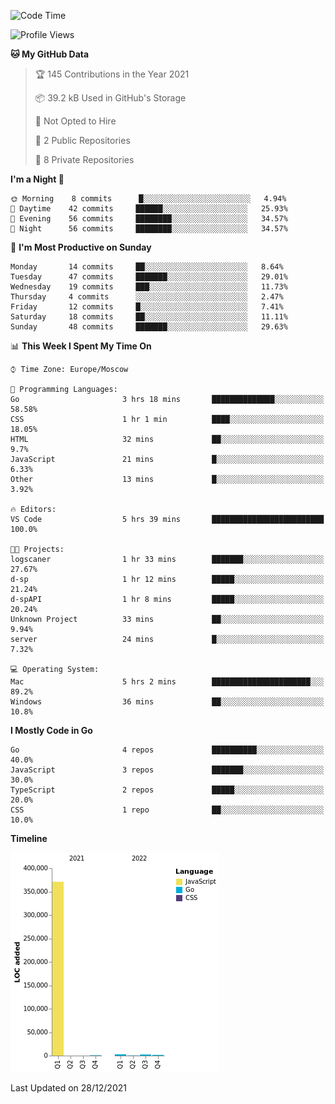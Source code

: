 <!--START_SECTION:waka-->
![Code Time](http://img.shields.io/badge/Code%20Time-77%20hrs%203%20mins-blue)

![Profile Views](http://img.shields.io/badge/Profile%20Views-0-blue)

**🐱 My GitHub Data** 

> 🏆 145 Contributions in the Year 2021
 > 
> 📦 39.2 kB Used in GitHub's Storage 
 > 
> 🚫 Not Opted to Hire
 > 
> 📜 2 Public Repositories 
 > 
> 🔑 8 Private Repositories  
 > 
**I'm a Night 🦉** 

```text
🌞 Morning    8 commits      █░░░░░░░░░░░░░░░░░░░░░░░░   4.94% 
🌆 Daytime    42 commits     ██████░░░░░░░░░░░░░░░░░░░   25.93% 
🌃 Evening    56 commits     ████████░░░░░░░░░░░░░░░░░   34.57% 
🌙 Night      56 commits     ████████░░░░░░░░░░░░░░░░░   34.57%

```
📅 **I'm Most Productive on Sunday** 

```text
Monday       14 commits     ██░░░░░░░░░░░░░░░░░░░░░░░   8.64% 
Tuesday      47 commits     ███████░░░░░░░░░░░░░░░░░░   29.01% 
Wednesday    19 commits     ███░░░░░░░░░░░░░░░░░░░░░░   11.73% 
Thursday     4 commits      ░░░░░░░░░░░░░░░░░░░░░░░░░   2.47% 
Friday       12 commits     █░░░░░░░░░░░░░░░░░░░░░░░░   7.41% 
Saturday     18 commits     ██░░░░░░░░░░░░░░░░░░░░░░░   11.11% 
Sunday       48 commits     ███████░░░░░░░░░░░░░░░░░░   29.63%

```


📊 **This Week I Spent My Time On** 

```text
⌚︎ Time Zone: Europe/Moscow

💬 Programming Languages: 
Go                       3 hrs 18 mins       ██████████████░░░░░░░░░░░   58.58% 
CSS                      1 hr 1 min          ████░░░░░░░░░░░░░░░░░░░░░   18.05% 
HTML                     32 mins             ██░░░░░░░░░░░░░░░░░░░░░░░   9.7% 
JavaScript               21 mins             █░░░░░░░░░░░░░░░░░░░░░░░░   6.33% 
Other                    13 mins             █░░░░░░░░░░░░░░░░░░░░░░░░   3.92%

🔥 Editors: 
VS Code                  5 hrs 39 mins       █████████████████████████   100.0%

🐱‍💻 Projects: 
logscaner                1 hr 33 mins        ███████░░░░░░░░░░░░░░░░░░   27.67% 
d-sp                     1 hr 12 mins        █████░░░░░░░░░░░░░░░░░░░░   21.24% 
d-spAPI                  1 hr 8 mins         █████░░░░░░░░░░░░░░░░░░░░   20.24% 
Unknown Project          33 mins             ██░░░░░░░░░░░░░░░░░░░░░░░   9.94% 
server                   24 mins             █░░░░░░░░░░░░░░░░░░░░░░░░   7.32%

💻 Operating System: 
Mac                      5 hrs 2 mins        ██████████████████████░░░   89.2% 
Windows                  36 mins             ██░░░░░░░░░░░░░░░░░░░░░░░   10.8%

```

**I Mostly Code in Go** 

```text
Go                       4 repos             ██████████░░░░░░░░░░░░░░░   40.0% 
JavaScript               3 repos             ███████░░░░░░░░░░░░░░░░░░   30.0% 
TypeScript               2 repos             █████░░░░░░░░░░░░░░░░░░░░   20.0% 
CSS                      1 repo              ██░░░░░░░░░░░░░░░░░░░░░░░   10.0%

```


**Timeline**

![Chart not found](https://raw.githubusercontent.com/jeezft/jeezft/main/charts/bar_graph.png) 


 Last Updated on 28/12/2021
<!--END_SECTION:waka-->
